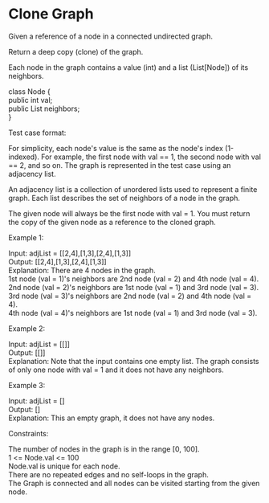 # Clone Graph

Given a reference of a node in a connected undirected graph.

Return a deep copy (clone) of the graph.

Each node in the graph contains a value (int) and a list (List[Node]) of its neighbors.

class Node {\
    public int val;\
    public List<Node> neighbors;\
}
 
Test case format:

For simplicity, each node's value is the same as the node's index (1-indexed). For example, the first node with val == 1, the second node with val == 2, and so on. The graph is represented in the test case using an adjacency list.

An adjacency list is a collection of unordered lists used to represent a finite graph. Each list describes the set of neighbors of a node in the graph.

The given node will always be the first node with val = 1. You must return the copy of the given node as a reference to the cloned graph.

Example 1:

Input: adjList = [[2,4],[1,3],[2,4],[1,3]]\
Output: [[2,4],[1,3],[2,4],[1,3]]\
Explanation: There are 4 nodes in the graph.\
1st node (val = 1)'s neighbors are 2nd node (val = 2) and 4th node (val = 4).\
2nd node (val = 2)'s neighbors are 1st node (val = 1) and 3rd node (val = 3).\
3rd node (val = 3)'s neighbors are 2nd node (val = 2) and 4th node (val = 4).\
4th node (val = 4)'s neighbors are 1st node (val = 1) and 3rd node (val = 3).

Example 2:

Input: adjList = [[]]\
Output: [[]]\
Explanation: Note that the input contains one empty list. The graph consists of only one node with val = 1 and it does not have any neighbors.

Example 3:

Input: adjList = []\
Output: []\
Explanation: This an empty graph, it does not have any nodes.
 

Constraints:

The number of nodes in the graph is in the range [0, 100].\
1 <= Node.val <= 100\
Node.val is unique for each node.\
There are no repeated edges and no self-loops in the graph.\
The Graph is connected and all nodes can be visited starting from the given node.